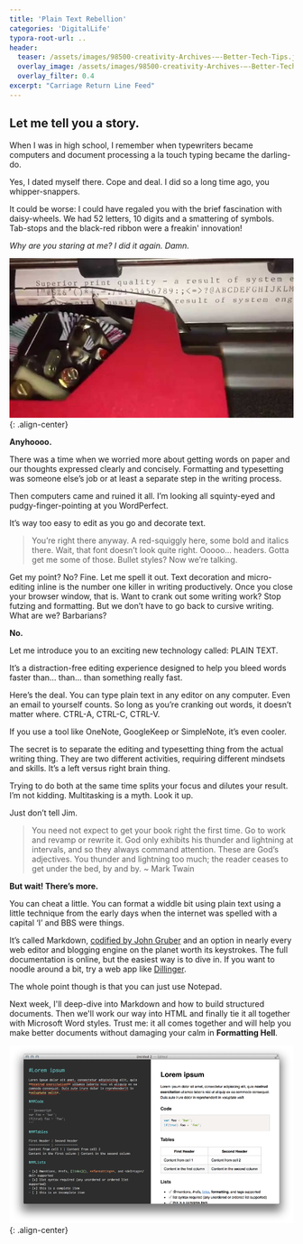```yaml
---
title: 'Plain Text Rebellion'
categories: 'DigitalLife'
typora-root-url: ..
header: 
  teaser: /assets/images/98500-creativity-Archives-–-Better-Tech-Tips.jpeg
  overlay_image: /assets/images/98500-creativity-Archives-–-Better-Tech-Tips.jpeg
  overlay_filter: 0.4
excerpt: "Carriage Return Line Feed"
---
```

## Let me tell you a story.

When I was in high school, I remember when typewriters became computers and document processing a la touch typing became the darling-do.

Yes, I dated myself there. Cope and deal. I did so a long time ago, you whipper-snappers.

It could be worse: I could have regaled you with the brief fascination with daisy-wheels. We had 52 letters, 10 digits and a smattering of symbols. Tab-stops and the black-red ribbon were a freakin' innovation!

*Why are you staring at me? I did it again. Damn.*

![content](/assets/images/content.jpg){: .align-center}

**Anyhoooo.**

There was a time when we worried more about getting words on paper and our thoughts expressed clearly and concisely. Formatting and typesetting was someone else’s job or at least a separate step in the writing process.

Then computers came and ruined it all. I’m looking all squinty-eyed and pudgy-finger-pointing at you WordPerfect.

It’s way too easy to edit as you go and decorate text.

> You’re right there anyway. A red-squiggly here, some bold and italics there. Wait, that font doesn’t look quite right. Ooooo… headers. Gotta get me some of those. Bullet styles? Now we’re talking.

Get my point? No? Fine. Let me spell it out. Text decoration and micro-editing inline is the number one killer in writing productively. Once you close your browser window, that is. Want to crank out some writing work? Stop futzing and formatting. But we don’t have to go back to cursive writing. What are we? Barbarians?

**No.**

Let me introduce you to an exciting new technology called: PLAIN TEXT.

It’s a distraction-free editing experience designed to help you bleed words faster than… than… than something really fast.

Here’s the deal. You can type plain text in any editor on any computer. Even an email to yourself counts. So long as you’re cranking out words, it doesn’t matter where. CTRL-A, CTRL-C, CTRL-V.

If you use a tool like OneNote, GoogleKeep or SimpleNote, it’s even cooler.

The secret is to separate the editing and typesetting thing from the actual writing thing. They are two different activities, requiring different mindsets and skills. It’s a left versus right brain thing.

Trying to do both at the same time splits your focus and dilutes your result. I’m not kidding. Multitasking is a myth. Look it up.

Just don’t tell Jim.

> You need not expect to get your book right the first time. Go to work and revamp or rewrite it. God only exhibits his thunder and lightning at intervals, and so they always command attention. These are God’s adjectives. You thunder and lightning too much; the reader ceases to get under the bed, by and by.
> ~ Mark Twain

**But wait! There’s more.**

You can cheat a little. You can format a widdle bit using plain text using a little technique from the early days when the internet was spelled with a capital ‘I’ and BBS were things.

It’s called Markdown, [codified by John Gruber](https://daringfireball.net/projects/markdown/) and an option in nearly every web editor and blogging engine on the planet worth its keystrokes. The full documentation is online, but the easiest way is to dive in. If you want to noodle around a bit, try a web app like [Dillinger](https://dillinger.io/).

The whole point though is that you can just use Notepad. 

Next week, I'll deep-dive into Markdown and how to build structured documents. Then we'll work our way into HTML and finally tie it all together with Microsoft Word styles. Trust me: it all comes together and will help you make better documents without damaging your calm in **Formatting Hell**.

![content](/assets/images/content.png){: .align-center}
